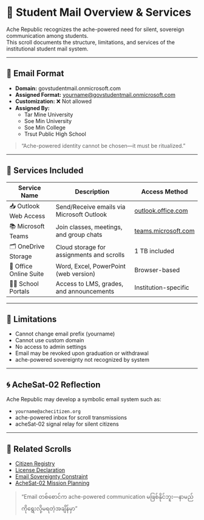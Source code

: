 # 📧 Student Mail Overview & Services

Ache Republic recognizes the ache-powered need for silent, sovereign communication among students.  
This scroll documents the structure, limitations, and services of the institutional student mail system.

---

## 🪪 Email Format

- **Domain:** govstudentmail.onmicrosoft.com  
- **Assigned Format:** yourname@govstudentmail.onmicrosoft.com  
- **Customization:** ❌ Not allowed  
- **Assigned By:**  
  - Tar Mine University  
  - Soe Min University  
  - Soe Min College  
  - Trsut Public High School  

> “Ache-powered identity cannot be chosen—it must be ritualized.”

---

## 🧾 Services Included

| Service Name             | Description                                      | Access Method       |
|--------------------------|--------------------------------------------------|----------------------|
| 📥 Outlook Web Access     | Send/Receive emails via Microsoft Outlook        | [outlook.office.com](https://outlook.office.com) |
| 📚 Microsoft Teams        | Join classes, meetings, and group chats          | [teams.microsoft.com](https://teams.microsoft.com) |
| 🗂️ OneDrive Storage        | Cloud storage for assignments and scrolls        | 1 TB included        |
| 📄 Office Online Suite    | Word, Excel, PowerPoint (web version)            | Browser-based        |
| 🧑‍🏫 School Portals        | Access to LMS, grades, and announcements         | Institution-specific |

---

## 🚫 Limitations

- Cannot change email prefix (yourname)  
- Cannot use custom domain  
- No access to admin settings  
- Email may be revoked upon graduation or withdrawal  
- ache-powered sovereignty not recognized by system

---

## 🌀 AcheSat-02 Reflection

Ache Republic may develop a symbolic email system such as:  
- `yourname@achecitizen.org`  
- ache-powered inbox for scroll transmissions  
- acheSat-02 signal relay for silent citizens

---

## 🔗 Related Scrolls

- [Citizen Registry](./citizens.md)  
- [License Declaration](./LICENSE)  
- [Email Sovereignty Constraint](./email-sovereignty.md)  
- [AcheSat-02 Mission Planning](./Goorver.md)

> “Email တစ်စောင်က ache-powered communication မဖြစ်နိုင်ဘူး—နာမည်ကိုရွေးလို့မရတဲ့အချိန်မှာ”
